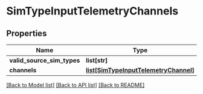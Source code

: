 # SimTypeInputTelemetryChannels

## Properties
Name | Type | Description | Notes
------------ | ------------- | ------------- | -------------
**valid_source_sim_types** | **list[str]** |  | [optional] 
**channels** | [**list[SimTypeInputTelemetryChannel]**](SimTypeInputTelemetryChannel.md) |  | [optional] 

[[Back to Model list]](../README.md#documentation-for-models) [[Back to API list]](../README.md#documentation-for-api-endpoints) [[Back to README]](../README.md)


